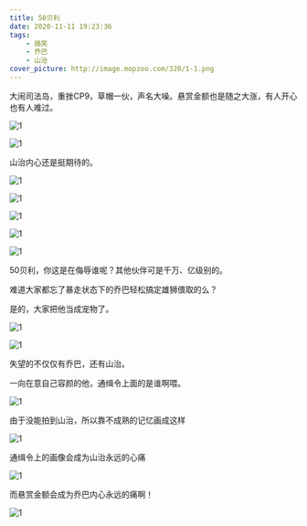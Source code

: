 ```yaml
---
title: 50贝利
date: 2020-11-11 19:23:36
tags:
    - 搞笑
    - 乔巴
    - 山治
cover_picture: http://image.mopzoo.com/320/1-1.png
---
```


大闹司法岛，重挫CP9，草帽一伙，声名大噪。悬赏金额也是随之大涨，有人开心也有人难过。

![1](http://image.mopzoo.com/320/1-1.png)

![1](http://image.mopzoo.com/320/1.png)

山治内心还是挺期待的。

![1](http://image.mopzoo.com/320/2.png)

![1](http://image.mopzoo.com/320/3.png)

![1](http://image.mopzoo.com/320/4.png)

![1](http://image.mopzoo.com/320/5.png)

![1](http://image.mopzoo.com/320/6.png)

50贝利，你这是在侮辱谁呢？其他伙伴可是千万、亿级别的。

难道大家都忘了暴走状态下的乔巴轻松搞定雄狮偎取的么？

是的，大家把他当成宠物了。

![1](http://image.mopzoo.com/320/7.png)

![1](http://image.mopzoo.com/320/8.png)

失望的不仅仅有乔巴，还有山治。

一向在意自己容颜的他，通缉令上面的是谁啊喂。

![1](http://image.mopzoo.com/320/9.png)

由于没能拍到山治，所以靠不成熟的记忆画成这样

![1](http://image.mopzoo.com/320/10.png)

通缉令上的画像会成为山治永远的心痛

![1](http://image.mopzoo.com/320/11.png)

而悬赏金额会成为乔巴内心永远的痛啊！

![1](http://image.mopzoo.com/320/12.png)
